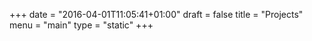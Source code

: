 +++
date = "2016-04-01T11:05:41+01:00"
draft = false
title = "Projects"
menu = "main"
type = "static"
+++

